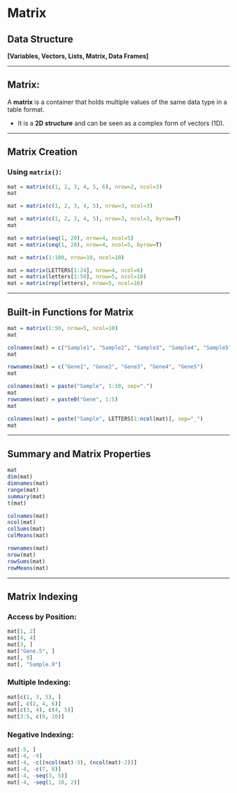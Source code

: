 
# Matrix

## Data Structure
**[Variables, Vectors, Lists, Matrix, Data Frames]**

---

## Matrix:
A **matrix** is a container that holds multiple values of the same data type in a table format.  
- It is a **2D structure** and can be seen as a complex form of vectors (1D).  

---

## Matrix Creation

### Using `matrix()`:
```r
mat = matrix(c(1, 2, 3, 4, 5, 6), nrow=2, ncol=3)
mat

mat = matrix(c(1, 2, 3, 4, 5), nrow=3, ncol=3)

mat = matrix(c(1, 2, 3, 4, 5), nrow=3, ncol=3, byrow=T)
mat

mat = matrix(seq(1, 20), nrow=4, ncol=5)
mat = matrix(seq(1, 20), nrow=4, ncol=5, byrow=T)

mat = matrix(1:100, nrow=10, ncol=10)

mat = matrix(LETTERS[1:24], nrow=4, ncol=6)
mat = matrix(letters[1:50], nrow=5, ncol=10)
mat = matrix(rep(letters), nrow=5, ncol=10)
```

---

## Built-in Functions for Matrix
```r
mat = matrix(1:50, nrow=5, ncol=10)
mat

colnames(mat) = c("Sample1", "Sample2", "Sample3", "Sample4", "Sample5", "Sample6", "Sample7", "Sample8", "Sample9", "Sample10")
mat

rownames(mat) = c("Gene1", "Gene2", "Gene3", "Gene4", "Gene5")
mat

colnames(mat) = paste("Sample", 1:10, sep=".")
mat
rownames(mat) = paste0("Gene", 1:5)
mat

colnames(mat) = paste("Sample", LETTERS[1:ncol(mat)], sep="_")
mat
```

---

## Summary and Matrix Properties
```r
mat
dim(mat)
dimnames(mat)
range(mat)
summary(mat)
t(mat)

colnames(mat)
ncol(mat)
colSums(mat)
colMeans(mat)

rownames(mat)
nrow(mat)
rowSums(mat)
rowMeans(mat)
```

---

## Matrix Indexing

### Access by Position:
```r
mat[1, 2]
mat[4, 4]
mat[3, ]
mat["Gene.5", ]
mat[, 9]
mat[, "Sample.9"]
```

### Multiple Indexing:
```r
mat[c(1, 3, 5), ]
mat[, c(2, 4, 6)]
mat[c(3, 4), c(4, 5)]
mat[3:5, c(9, 10)]
```

### Negative Indexing:
```r
mat[-5, ]
mat[-4, -9]
mat[-4, -c((ncol(mat)-3), (ncol(mat)-2))]
mat[-4, -c(7, 8)]
mat[-4, -seq(3, 5)]
mat[-4, -seq(1, 10, 2)]
```
